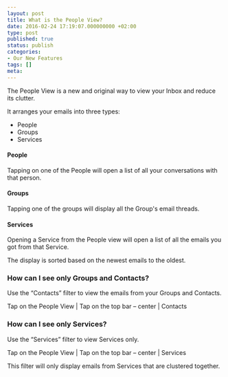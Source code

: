 ```yaml
---
layout: post
title: What is the People View?
date: 2016-02-24 17:19:07.000000000 +02:00
type: post
published: true
status: publish
categories:
- Our New Features
tags: []
meta:
---
```


The People View is a new and original way to view your Inbox and reduce its clutter.

It arranges your emails into three types:
* People
* Groups
* Services

#### People
Tapping on one of the People will open a list of all your conversations with that person.

#### Groups
Tapping one of the groups will display all the Group's email threads.

#### Services
Opening a Service from the People view will open a list of all the emails you got from that Service.

The display is sorted based on the newest emails to the oldest.

### How can I see only Groups and Contacts?
Use the “Contacts” filter to view the emails from your Groups and Contacts.

Tap on the People View \| Tap on the top bar – center \| Contacts

### How can I see only Services?
Use the “Services” filter to view Services only.

Tap on the People View \| Tap on the top bar – center \| Services

This filter will only display emails from Services that are clustered together.
